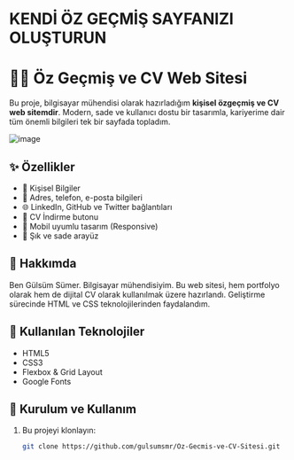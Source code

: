 # KENDİ ÖZ GEÇMİŞ SAYFANIZI OLUŞTURUN
# 👩‍💻 Öz Geçmiş ve CV Web Sitesi

Bu proje, bilgisayar mühendisi olarak hazırladığım **kişisel özgeçmiş ve CV web sitemdir**. Modern, sade ve kullanıcı dostu bir tasarımla, kariyerime dair tüm önemli bilgileri tek bir sayfada topladım.

![image](https://github.com/user-attachments/assets/c43a521a-59cc-408f-b0a6-4999ea3865dd)


## ✨ Özellikler

- 👤 Kişisel Bilgiler
- 📍 Adres, telefon, e-posta bilgileri
- 🌐 LinkedIn, GitHub ve Twitter bağlantıları
- 📄 CV İndirme butonu
- 📱 Mobil uyumlu tasarım (Responsive)
- 🎨 Şık ve sade arayüz

## 💼 Hakkımda

Ben Gülsüm Sümer. Bilgisayar mühendisiyim. Bu web sitesi, hem portfolyo olarak hem de dijital CV olarak kullanılmak üzere hazırlandı. Geliştirme sürecinde HTML ve CSS teknolojilerinden faydalandım.

## 🔧 Kullanılan Teknolojiler

- HTML5
- CSS3
- Flexbox & Grid Layout
- Google Fonts

## 🚀 Kurulum ve Kullanım

1. Bu projeyi klonlayın:
   ```bash
   git clone https://github.com/gulsumsmr/Oz-Gecmis-ve-CV-Sitesi.git
